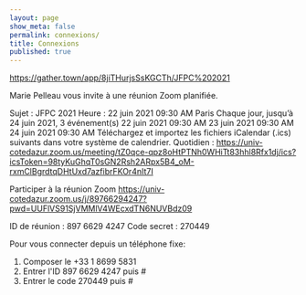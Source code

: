```yaml
---
layout: page
show_meta: false
permalink: connexions/
title: Connexions
published: true
---
```


https://gather.town/app/8jiTHurjsSsKGCTh/JFPC%202021


Marie Pelleau vous invite à une réunion Zoom planifiée.

Sujet : JFPC 2021
Heure : 22 juin 2021 09:30 AM Paris
        Chaque jour, jusqu’à 24 juin 2021, 3 événement(s)
        22 juin 2021 09:30 AM
        23 juin 2021 09:30 AM
        24 juin 2021 09:30 AM
Téléchargez et importez les fichiers iCalendar (.ics) suivants dans votre système de calendrier.
Quotidien : https://univ-cotedazur.zoom.us/meeting/tZ0qce-qpz8oHtPTNh0WHiTt83hhl8Rfx1dj/ics?icsToken=98tyKuGhqT0sGN2Rsh2ARpx5B4_oM-rxmClBgrdtqDHtUxd7azfibrFKOr4nIt7I

Participer à la réunion Zoom
https://univ-cotedazur.zoom.us/j/89766294247?pwd=UUFlVS91SjVMMlV4WEcxdTN6NUVBdz09

ID de réunion : 897 6629 4247
Code secret : 270449

Pour vous connecter depuis un téléphone fixe:
1. Composer le +33 1 8699 5831 
2. Entrer l'ID 897 6629 4247 puis #
3. Entrer le code 270449 puis #
